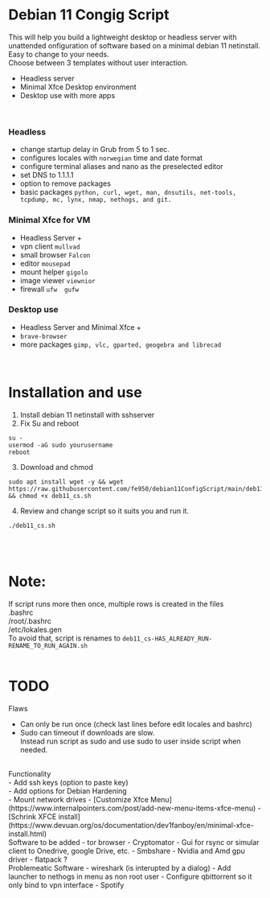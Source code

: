 #  Debian 11 Congig Script
This will help you build a lightweight desktop or headless server with unattended  onfiguration of software based on a minimal debian 11 netinstall. Easy to change to your needs.
<br/>
Choose between 3 templates without user interaction.<br/>
- Headless server<br/>
- Minimal Xfce Desktop environment<br/>
- Desktop use with more apps<br/>
<br/>

### Headless
- change startup delay in Grub from 5 to 1 sec.
- configures locales with `norwegian` time and date format
- configure terminal aliases and nano as the preselected editor
- set DNS to 1.1.1.1
- option to remove packages
- basic packages `python, curl, wget, man, dnsutils, net-tools, tcpdump, mc, lynx, nmap, nethogs, and git.`

### Minimal Xfce for VM
- Headless Server +
- vpn client `mullvad`
- small browser `Falcon`
- editor `mousepad`
- mount helper `gigolo`
- image viewer `viewnior`
- firewall `ufw  gufw`

### Desktop use
- Headless Server and Minimal Xfce +
- `brave-browser`
- more packages `gimp, vlc, gparted, geogebra and librecad`
<br/>

# Installation and use
 1. Install debian 11 netinstall with sshserver
 2. Fix Su and reboot
```
su -
usermod -aG sudo yourusername
reboot
```

3. Download and chmod
 ```
sudo apt install wget -y && wget https://raw.githubusercontent.com/fe950/debian11ConfigScript/main/deb11_cs.sh && chmod +x deb11_cs.sh
```
4. Review and change script so it suits you and run it.

```
./deb11_cs.sh
```
<br/><br/>

# Note:
 If script runs more then once, multiple rows is created in the files<br/> 
.bashrc<br/>
/root/.bashrc<br/>
/etc/lokales.gen<br/>
To avoid that, script is renames to `deb11_cs-HAS_ALREADY_RUN-RENAME_TO_RUN_AGAIN.sh`
<br/><br/>

# TODO 
Flaws
- Can only be run once (check last lines before edit locales and bashrc)
- Sudo can timeout if downloads are slow.<br/> 
  Instead run script as sudo and use sudo to user inside script when needed.
<br/>
Functionality<br/>
- Add ssh keys (option to paste key)<br/>
- Add options for Debian Hardening<br/>
- Mount network drives
- [Customize Xfce Menu](https://www.internalpointers.com/post/add-new-menu-items-xfce-menu)
- [Schrink XFCE install](https://www.devuan.org/os/documentation/dev1fanboy/en/minimal-xfce-install.html)
<br/>
Software to be added
- tor browser
- Cryptomator
- Gui for rsync or simular client to Onedrive, google Drive, etc.
- Smbshare
- Nvidia and Amd gpu driver
- flatpack ?


<br/>
Problemeatic Software
- wireshark (is interupted by a dialog)
- Add launcher to nethogs in menu as non root user
- Configure qbittorrent so it only bind to vpn interface
- Spotify
<br/>


